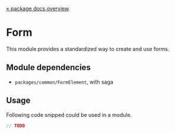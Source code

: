 [« package docs overview](../README.md)

# Form
This module provides a standardized way to create and use forms.

## Module dependencies 
- `packages/common/FormElement`, with saga

## Usage
Following code snipped could be used in a module.
```javascript
// TODO
```
